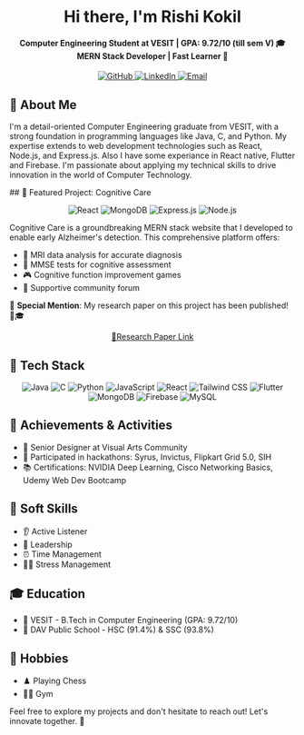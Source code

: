 <h1 align ="center" >Hi there, I'm Rishi Kokil</h1> 
<h4 align="center">
  <strong>Computer Engineering Student at VESIT | GPA: 9.72/10 (till sem V) 🎓</strong><br>
  MERN Stack Developer | Fast Learner 🧠
</h4>

<p align="center">
  <a href="https://github.com/Rishi-Kokil" target="_blank">
    <img src="https://img.shields.io/badge/GitHub-181717?style=for-the-badge&logo=github&logoColor=white" alt="GitHub" />
  </a>
  <a href="https://linkedin.com/rishi-kokil-vesit" target="_blank">
    <img src="https://img.shields.io/badge/LinkedIn-0077B5?style=for-the-badge&logo=linkedin&logoColor=white" alt="LinkedIn" />
  </a>
  <a href="mailto:rishikokil@gmail.com">
    <img src="https://img.shields.io/badge/Gmail-D14836?style=for-the-badge&logo=gmail&logoColor=white" alt="Email" />
  </a>
</p>

## 🚀 About Me

<p =>
  I'm a detail-oriented Computer Engineering graduate from VESIT, with a strong foundation in programming languages like Java, C, and Python. My expertise extends to web development technologies such as React, Node.js, and Express.js. Also I have some experiance in React native, Flutter and Firebase. I'm passionate about applying my technical skills to drive innovation in the world of Computer Technology.
</p>
## 🎨 Featured Project: Cognitive Care

<p align="center">
  <img src="https://img.shields.io/badge/React-61DAFB?style=for-the-badge&logo=react&logoColor=black" alt="React" />
  <img src="https://img.shields.io/badge/MongoDB-47A248?style=for-the-badge&logo=mongodb&logoColor=white" alt="MongoDB" />
  <img src="https://img.shields.io/badge/Express.js-000000?style=for-the-badge&logo=express&logoColor=white" alt="Express.js" />
  <img src="https://img.shields.io/badge/Node.js-339933?style=for-the-badge&logo=node.js&logoColor=white" alt="Node.js" />
</p>

Cognitive Care is a groundbreaking MERN stack website that I developed to enable early Alzheimer's detection. This comprehensive platform offers:

- 🧠 MRI data analysis for accurate diagnosis
- 📝 MMSE tests for cognitive assessment
- 🎮 Cognitive function improvement games
- 💬 Supportive community forum

🎉 **Special Mention**: My research paper on this project has been published! 📜🎓 <p align = "center" ><a href="https://alochana.org/wp-content/uploads/21-AJ2408.pdf">📃Research Paper Link</a></p>


## 🔧 Tech Stack

<p align="center">
  <img src="https://img.shields.io/badge/Java-007396?style=for-the-badge&logo=java&logoColor=white" alt="Java" />
  <img src="https://img.shields.io/badge/C-A8B9CC?style=for-the-badge&logo=c&logoColor=black" alt="C" />
  <img src="https://img.shields.io/badge/Python-3776AB?style=for-the-badge&logo=python&logoColor=white" alt="Python" />
  <img src="https://img.shields.io/badge/JavaScript-F7DF1E?style=for-the-badge&logo=javascript&logoColor=black" alt="JavaScript" />
  <img src="https://img.shields.io/badge/React-61DAFB?style=for-the-badge&logo=react&logoColor=black" alt="React" />
  <img src="https://img.shields.io/badge/Tailwind_CSS-38B2AC?style=for-the-badge&logo=tailwind-css&logoColor=white" alt="Tailwind CSS" />
  <img src="https://img.shields.io/badge/Flutter-02569B?style=for-the-badge&logo=flutter&logoColor=white" alt="Flutter" />
  <img src="https://img.shields.io/badge/MongoDB-47A248?style=for-the-badge&logo=mongodb&logoColor=white" alt="MongoDB" />
  <img src="https://img.shields.io/badge/Firebase-FFCA28?style=for-the-badge&logo=firebase&logoColor=black" alt="Firebase" />
  <img src="https://img.shields.io/badge/MySQL-4479A1?style=for-the-badge&logo=mysql&logoColor=white" alt="MySQL" />
</p>

## 🌟 Achievements & Activities

- 🎨 Senior Designer at Visual Arts Community
- 🚀 Participated in hackathons: Syrus, Invictus, Flipkart Grid 5.0, SIH
- 📚 Certifications: NVIDIA Deep Learning, Cisco Networking Basics, Udemy Web Dev Bootcamp

## 🌈 Soft Skills

- 👂 Active Listener
- 🎯 Leadership
- ⏰ Time Management
- 🧘‍♂️ Stress Management

## 🎓 Education

- 🏫 VESIT - B.Tech in Computer Engineering (GPA: 9.72/10)
- 🏫 DAV Public School - HSC (91.4%) & SSC (93.8%)

## 🌺 Hobbies

- ♟️ Playing Chess
- 🏋️‍♂️ Gym

Feel free to explore my projects and don't hesitate to reach out! Let's innovate together. 🚀
